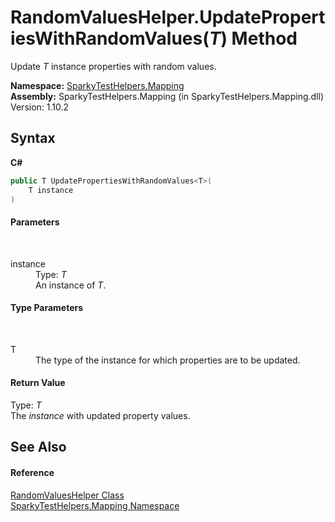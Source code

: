 # RandomValuesHelper.UpdatePropertiesWithRandomValues(*T*) Method 
 

Update *T* instance properties with random values.

**Namespace:**&nbsp;<a href="N_SparkyTestHelpers_Mapping.md">SparkyTestHelpers.Mapping</a><br />**Assembly:**&nbsp;SparkyTestHelpers.Mapping (in SparkyTestHelpers.Mapping.dll) Version: 1.10.2

## Syntax

**C#**<br />
``` C#
public T UpdatePropertiesWithRandomValues<T>(
	T instance
)

```


#### Parameters
&nbsp;<dl><dt>instance</dt><dd>Type: *T*<br />An instance of *T*.</dd></dl>

#### Type Parameters
&nbsp;<dl><dt>T</dt><dd>The type of the instance for which properties are to be updated.</dd></dl>

#### Return Value
Type: *T*<br />The *instance* with updated property values.

## See Also


#### Reference
<a href="T_SparkyTestHelpers_Mapping_RandomValuesHelper.md">RandomValuesHelper Class</a><br /><a href="N_SparkyTestHelpers_Mapping.md">SparkyTestHelpers.Mapping Namespace</a><br />